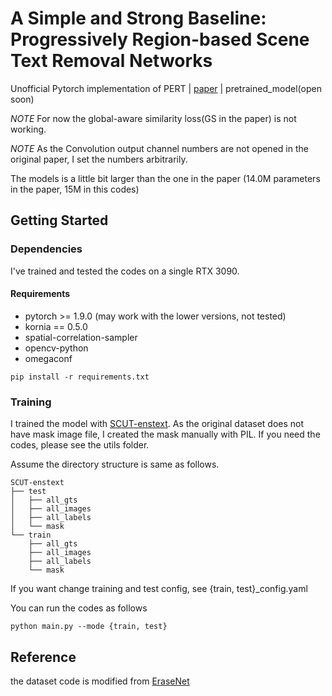 # A Simple and Strong Baseline: Progressively Region-based Scene Text Removal Networks

Unofficial Pytorch implementation of PERT | [paper](https://arxiv.org/pdf/2106.13029.pdf) | pretrained_model(open soon)

*NOTE* For now the global-aware similarity loss(GS in the paper) is not working.

*NOTE* As the Convolution output channel numbers are not opened in the original paper, I set the numbers arbitrarily.

The models is a little bit larger than the one in the paper (14.0M parameters in the paper, 15M in this codes)

## Getting Started

### Dependencies

I've trained and tested the codes on a single RTX 3090.

#### Requirements
- pytorch >= 1.9.0 (may work with the lower versions, not tested)
- kornia == 0.5.0
- spatial-correlation-sampler
- opencv-python
- omegaconf

```
pip install -r requirements.txt
```

### Training

I trained the model with [SCUT-enstext](https://github.com/HCIILAB/SCUT-EnsText). As the original dataset does not have mask image file, I created the mask manually with PIL. If you need the codes, please see the utils folder.

Assume the directory structure is same as follows.

```
SCUT-enstext
├── test
│   ├── all_gts
│   ├── all_images
│   ├── all_labels
│   └── mask
└── train
    ├── all_gts
    ├── all_images
    ├── all_labels
    └── mask
```

If you want change training and test config, see {train, test}_config.yaml

You can run the codes as follows

```
python main.py --mode {train, test}
```

## Reference

the dataset code is modified from [EraseNet](https://github.com/lcy0604/EraseNet)
